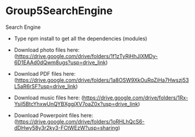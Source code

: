 # Group5SearchEngine
 Search Engine

* Type npm install to get all the dependencies (modules)

* Download photo files here: (https://drive.google.com/drive/folders/1f1zTyRjHhJlXMDy-6D1EAAd0dQwm8ugs?usp=drive_link)
* Download PDF files here: (https://drive.google.com/drive/folders/1a8OSW9XkOuRqZiHa7Hwszj53L5aR6rSF?usp=drive_link)
* Download music files here: (https://drive.google.com/drive/folders/1Rx-Ysil5BtcYhxwUnQYBXggjXV7oaZ0x?usp=drive_link)
* Download Powerpoint files here: (https://drive.google.com/drive/folders/1oRHLhQcS6-dDHwy58y3r2ky3-FCtWEzW?usp=sharing)
